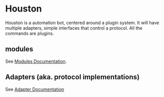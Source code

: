 # Houston

Houston is a automation bot, centered around a plugin system. It will have multiple adapters, simple interfaces that control a protocol.
All the commands are plugins.

## modules

See [Modules Documentation](houston/modules/README.md).

## Adapters (aka. protocol implementations)

See [Adapter Documentation](houston/adapters/README.md)
